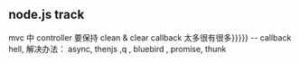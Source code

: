 ## node.js track

 mvc 中 controller 要保持 clean & clear
 callback 太多很有很多}}}}} -- callback hell, 解决办法： async, thenjs ,q , bluebird , promise, thunk

